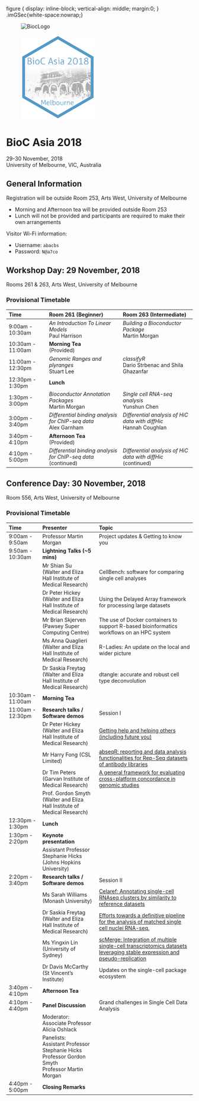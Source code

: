 figure {
    display: inline-block;
    vertical-align: middle;
    margin:0;
}
.imGSec{white-space:nowrap;}
<div class="imGSec">
  <figure id="BioC">
    <img src="https://bioconductor.org/images/logo_bioconductor.gif" alt="BiocLogo">
  </figure>
  <figure id="BiocAsia">
    <img src="images/Bioc2018.png" alt="BiocAsia" width="200"/>
  </figure>
 </div>

# BioC Asia 2018

29-30 November, 2018  
University of Melbourne, VIC, Australia  

## General Information

Registration will be outside Room 253, Arts West, University of Melbourne

- Morning and Afternoon tea will be provided outside Room 253
- Lunch will not be provided and participants are required to make their own arrangements

Visitor Wi-Fi information:

- Username: `abacbs`
- Password: `N@a7co`

## Workshop Day: 29 November, 2018

Rooms 261 & 263, Arts West, University of Melbourne

### Provisional Timetable

| Time | Room 261 (Beginner) | Room 263 (Intermediate) |
|:--------------- |:----------------------------- |:----------------------------- |
| 9:00am - 10:30am | *An Introduction To Linear Models* <br> Paul Harrison | *Building a Bioconductor Package* <br> Martin Morgan |
| 10:30am - 11:00am | **Morning Tea** <br> (Provided) |
| 11:00am - 12:30pm | *Genomic Ranges and plyranges* <br> Stuart Lee |*classifyR* <br> Dario Strbenac and Shila Ghazanfar |
| 12:30pm - 1:30pm | **Lunch**  | |
| 1:30pm - 3:00pm | *Bioconductor Annotation Packages* <br> Martin Morgan | *Single cell RNA-seq analysis* <br> Yunshun Chen |
| 3:00pm - 3:40pm | *Differential binding analysis for ChIP-seq data* <br> Alex Garnham | *Differential analysis of HiC data with diffHic* <br> Hannah Coughlan |
| 3:40pm - 4:10pm | **Afternoon Tea** <br> (Provided) | |
| 4:10pm - 5:00pm | *Differential binding analysis for ChIP-seq data* <br> (continued) | *Differential analysis of HiC data with diffHic* <br> (continued) |


## Conference Day: 30 November, 2018

Room 556, Arts West, University of Melbourne

### Provisional Timetable

| Time | Presenter | Topic |
|:-------------- |:------------------------------- |:------------------------------------- |
| 9:00am - 9:50am | Professor Martin Morgan  | Project updates & Getting to know you |
| 9:50am - 10:30am | **Lightning Talks (~5 mins)** | |
|              | Mr Shian Su <br> (Walter and Eliza Hall Institute of Medical Research) | CellBench: software for comparing single cell analyses |
|              | Dr Peter Hickey <br> (Walter and Eliza Hall Institute of Medical Research) | Using the Delayed Array framework for processing large datasets |
|              | Mr Brian Skjerven <br> (Pawsey Super Computing Centre) | The use of Docker containers to support R-based bioinformatics workflows on an HPC system |
|              | Ms Anna Quaglieri <br> (Walter and Eliza Hall Institute of Medical Research) | R-Ladies: An update on the local and wider picture |
|              | Dr Saskia Freytag <br> (Walter and Eliza Hall Institute of Medical Research) | dtangle: accurate and robust cell type deconvolution |
| 10:30am - 11:00am | **Morning Tea** | |
| 11:00am - 12:30pm | **Research talks / Software demos**  | Session I |
|            | Dr Peter Hickey <br> (Walter and Eliza Hall Institute of Medical Research) | [Getting help and helping others (including future you)](abstracts/hickey.html) |
|            | Mr Harry Fong (CSL Limited) | [abseqR: reporting and data analysis functionalities for Rep-Seq datasets of antibody libraries](abstracts/fong.html) |
|           | Dr Tim Peters <br> (Garvan Institute of Medical Research) | [A general framework for evaluating cross-platform concordance in genomic studies](abstracts/peters.html) |
|           | Prof. Gordon Smyth <br> (Walter and Eliza Hall Institute of Medical Research) | |
| 12:30pm - 1:30pm | **Lunch** | |
| 1:30pm - 2:20pm | **Keynote presentation** | |
|          | Assistant Professor Stephanie Hicks <br> (Johns Hopkins University) | |
| 2:20pm - 3:40pm | **Research talks / Software demos** | Session II | 
|          | Ms Sarah Williams <br> (Monash University) | [Celaref: Annotating single-cell RNAseq clusters by similarity to reference datasets](abstracts/williams.html) |
|          | Dr Saskia Freytag <br> (Walter and Eliza Hall Institute of Medical Research) |  [Efforts towards a definitive pipeline for the analysis of matched single cell nuclei RNA-seq.](abstracts/freytag.html) |
|          | Ms Yingxin Lin <br> (University of Sydney) | [scMerge: Integration of multiple single-cell transcriptomics datasets leveraging stable expression and pseudo-replication](abstracts/lin.html) |
|          | Dr Davis McCarthy <br> (St Vincent’s Institute) | Updates on the single-cell package ecosystem |
| 3:40pm - 4:10pm | **Afternoon Tea** | |
| 4:10pm - 4:40pm |**Panel Discussion** | Grand challenges in Single Cell Data Analysis |
|           | Moderator: <br> Associate Professor Alicia Oshlack | |
|           | Panelists: <br> Assistant Professor Stephanie Hicks <br> Professor Gordon Smyth <br> Professor Martin Morgan | |
| 4:40pm - 5:00pm | **Closing Remarks** | |

